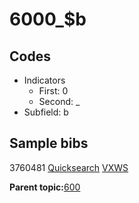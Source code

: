 # 6000\_$b

## Codes

-   Indicators
    -   First: 0
    -   Second: \_
-   Subfield: b

## Sample bibs

3760481 [Quicksearch](https://search.library.yale.edu/catalog/3760481) [VXWS](http://prodorbis.library.yale.edu:7014/vxws/GetHoldingsService?bibId=3760481)

**Parent topic:**[600](../../tags/600/600.md)

